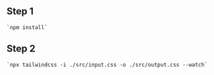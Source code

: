 ## Step 1
    `npm install`
## Step 2
    `npx tailwindcss -i ./src/input.css -o ./src/output.css --watch`